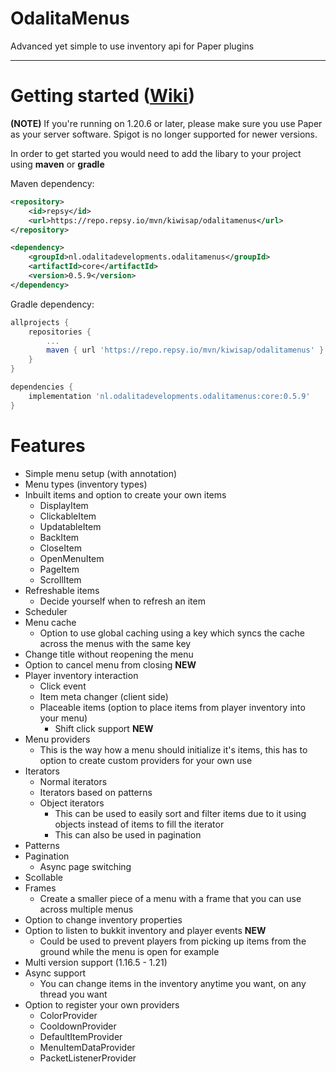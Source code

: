 # OdalitaMenus

Advanced yet simple to use inventory api for Paper plugins
___

# Getting started ([Wiki](https://github.com/Odalita-Developments/OdalitaMenus/wiki/Getting-started))
**(NOTE)** If you're running on 1.20.6 or later, please make sure you use Paper as your server software. Spigot is no longer supported for newer versions.

In order to get started you would need to add the libary to your project using **maven** or **gradle**

Maven dependency:
```xml
<repository>
    <id>repsy</id>
    <url>https://repo.repsy.io/mvn/kiwisap/odalitamenus</url>
</repository>

<dependency>
    <groupId>nl.odalitadevelopments.odalitamenus</groupId>
    <artifactId>core</artifactId>
    <version>0.5.9</version>
</dependency>
```

Gradle dependency:
```gradle
allprojects {
    repositories {
        ...
        maven { url 'https://repo.repsy.io/mvn/kiwisap/odalitamenus' }
    }
}

dependencies {
    implementation 'nl.odalitadevelopments.odalitamenus:core:0.5.9'
}
```

# Features

- Simple menu setup (with annotation)
- Menu types (inventory types)
- Inbuilt items and option to create your own items 
  - DisplayItem 
  - ClickableItem
  - UpdatableItem
  - BackItem
  - CloseItem
  - OpenMenuItem
  - PageItem
  - ScrollItem 
- Refreshable items 
  - Decide yourself when to refresh an item 
- Scheduler 
- Menu cache 
  - Option to use global caching using a key which syncs the cache across the menus with the same key 
- Change title without reopening the menu 
- Option to cancel menu from closing **NEW**
- Player inventory interaction 
  - Click event 
  - Item meta changer (client side)
  - Placeable items (option to place items from player inventory into your menu)
    - Shift click support **NEW** 
- Menu providers 
  - This is the way how a menu should initialize it's items, this has to option to create custom providers for your own use 
- Iterators 
  - Normal iterators 
  - Iterators based on patterns 
  - Object iterators 
    - This can be used to easily sort and filter items due to it using objects instead of items to fill the iterator 
    - This can also be used in pagination 
- Patterns 
- Pagination 
  - Async page switching 
- Scollable 
- Frames 
  - Create a smaller piece of a menu with a frame that you can use across multiple menus 
- Option to change inventory properties 
- Option to listen to bukkit inventory and player events **NEW**
  - Could be used to prevent players from picking up items from the ground while the menu is open for example 
- Multi version support (1.16.5 - 1.21)
- Async support 
  - You can change items in the inventory anytime you want, on any thread you want 
- Option to register your own providers
  - ColorProvider
  - CooldownProvider
  - DefaultItemProvider
  - MenuItemDataProvider
  - PacketListenerProvider